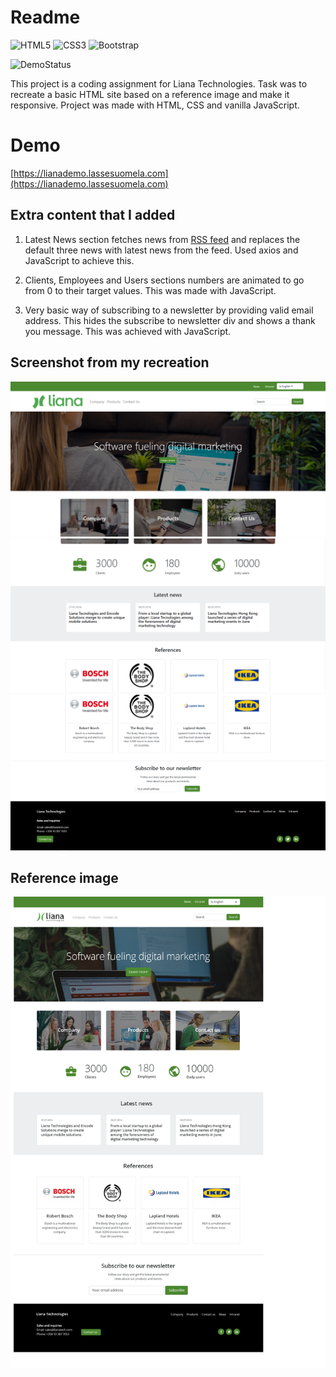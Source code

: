 # Readme

![HTML5](https://img.shields.io/badge/html5-%23E34F26.svg?style=for-the-badge&logo=html5&logoColor=white)
![CSS3](https://img.shields.io/badge/css3-%231572B6.svg?style=for-the-badge&logo=css3&logoColor=white)
![Bootstrap](https://img.shields.io/badge/bootstrap-%23563D7C.svg?style=for-the-badge&logo=bootstrap&logoColor=white)

![DemoStatus](https://img.shields.io/website?down_message=Offline&label=Demo&up_message=Online&url=https%3A%2F%2Flianademo.lassesuomela.com)

This project is a coding assignment for Liana Technologies. Task was to recreate a basic HTML site based on a reference image and make it responsive. Project was made with HTML, CSS and vanilla JavaScript.

# Demo

[https://lianademo.lassesuomela.com](https://lianademo.lassesuomela.com)

## Extra content that I added

1. Latest News section fetches news from [RSS feed](https://www.lianatech.com/resources/blog.rss) and replaces the default three news with latest news from the feed. Used axios and JavaScript to achieve this.

2. Clients, Employees and Users sections numbers are animated to go from 0 to their target values. This was made with JavaScript.

3. Very basic way of subscribing to a newsletter by providing valid email address. This hides the subscribe to newsletter div and shows a thank you message. This was achieved with JavaScript.

## Screenshot from my recreation

!["Recreation_1"](assets/Screenshot_1.png)
!["Recreation_2"](assets/Screenshot_2.png)
!["Recreation_3"](assets/Screenshot_3.png)

## Reference image

!["Reference"](assets/reference.png)